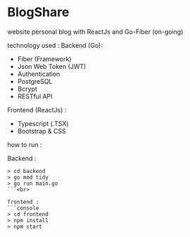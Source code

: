 # BlogShare
website personal blog with ReactJs and Go-Fiber (on-going)

technology used : 
Backend (Go):
- Fiber (Framework)
- Json Web Token (JWT)
- Authentication
- PostgreSQL
- Bcrypt
- RESTful API

Frontend (ReactJs) :
- Typescript (.TSX)
- Bootstrap & CSS

how to run :

Backend :
```console
> cd backend
> go mod tidy
> go run main.go
```<br>

frontend : 
```console
> cd frontend
> npm install
> npm start
